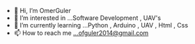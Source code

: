 - 👋 Hi, I’m OmerGuler
- 👀 I’m interested in ...Software Development , UAV's
- 🌱 I’m currently learning ...Python , Arduino , UAV , Html , Css
- 📫 How to reach me ...ofguler2014@gmail.com

<!---
OmerGuler-dev/OmerGuler-dev is a ✨ special ✨ repository because its `README.md` (this file) appears on your GitHub profile.
You can click the Preview link to take a look at your changes.
--->
